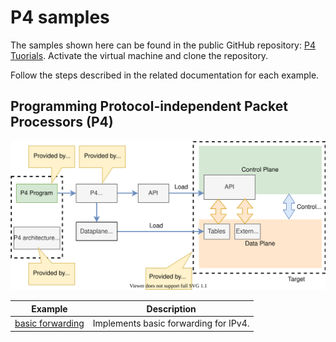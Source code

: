 
# P4 samples

The samples shown here can be found in the public GitHub repository: [P4 Tuorials](https://github.com/p4lang/tutorials).
Activate the virtual machine and clone the repository.

Follow the steps described in the related documentation for each example.


## Programming Protocol-independent Packet Processors (P4)

![pgm-target-via-p4](../images/pgm-target-via-p4.svg)


|Example|Description|
|--------|-----------|
|[basic forwarding](samples/p4-basic-frowarding.md)|Implements basic forwarding for IPv4.|
